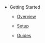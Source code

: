 - Getting Started

  - [Overview](pages/home.md)

  - [Setup](pages/setup.md)

  - [Guides](pages/guides.md)

